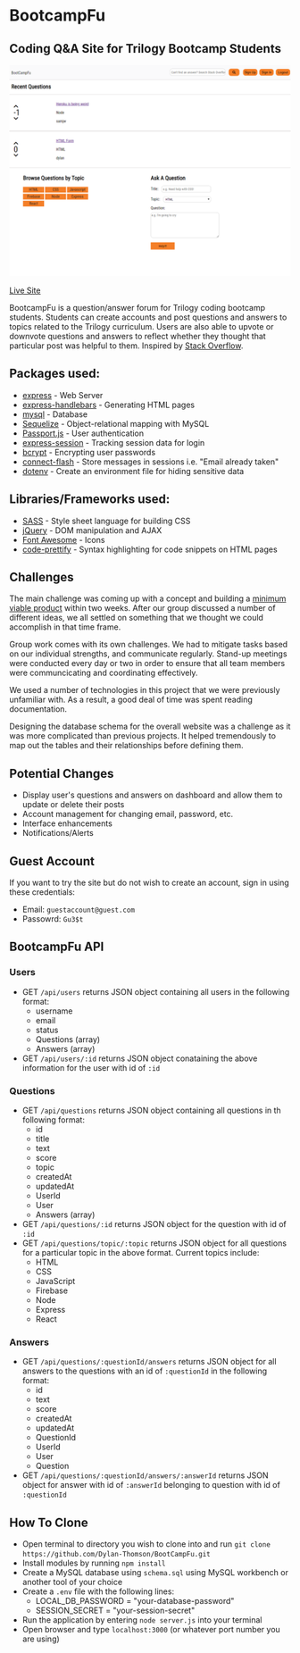 # BootcampFu

## Coding Q&A Site for Trilogy Bootcamp Students

![Screenshot](public/images/BCF.png)

[Live Site](https://nameless-eyrie-66645.herokuapp.com/)

BootcampFu is a question/answer forum for Trilogy coding bootcamp students. Students can create accounts and post questions and answers to topics related to the Trilogy curriculum. Users are also able to upvote or downvote questions and answers to reflect whether they thought that particular post was helpful to them. Inspired by [Stack Overflow](https://stackoverflow.com/).

## Packages used: 
* [express](https://www.npmjs.com/package/express) - Web Server
* [express-handlebars](https://www.npmjs.com/package/express-handlebars) - Generating HTML pages
* [mysql](https://www.npmjs.com/package/mysql) - Database
* [Sequelize](http://docs.sequelizejs.com/) - Object-relational mapping with MySQL
* [Passport.js](http://www.passportjs.org/) - User authentication
* [express-session](https://www.npmjs.com/package/express-session) - Tracking session data for login
* [bcrypt](https://www.npmjs.com/package/bcrypt) - Encrypting user passwords
* [connect-flash](https://www.npmjs.com/package/connect-flash) - Store messages in sessions i.e. "Email already taken"
* [dotenv](https://www.npmjs.com/package/dotenv) - Create an environment file for hiding sensitive data

## Libraries/Frameworks used:
* [SASS](https://sass-lang.com/) - Style sheet language for building CSS
* [jQuery](https://jquery.com/) - DOM manipulation and AJAX
* [Font Awesome](https://fontawesome.com/) - Icons
* [code-prettify](https://github.com/google/code-prettify) - Syntax highlighting for code snippets on HTML pages

## Challenges
The main challenge was coming up with a concept and building a [minimum viable product](https://en.wikipedia.org/wiki/Minimum_viable_product) within two weeks. After our group discussed a number of different ideas, we all settled on something that we thought we could accomplish in that time frame.

Group work comes with its own challenges. We had to mitigate tasks based on our individual strengths, and communicate regularly. Stand-up meetings were conducted every day or two in order to ensure that all team members were communcicating and coordinating effectively. 

We used a number of technologies in this project that we were previously unfamiliar with. As a result, a good deal of time was spent reading documentation.

Designing the database schema for the overall website was a challenge as it was more complicated than previous projects. It helped tremendously to map out the tables and their relationships before defining them.

## Potential Changes
* Display user's questions and answers on dashboard and allow them to update or delete their posts
* Account management for changing email, password, etc.
* Interface enhancements
* Notifications/Alerts

## Guest Account
If you want to try the site but do not wish to create an account, sign in using these credentials:
* Email: `guestaccount@guest.com`
* Passowrd: `Gu3$t`

## BootcampFu API
### Users
* GET `/api/users` returns JSON object containing all users in the following format:
   * username
   * email
   * status
   * Questions (array)
   * Answers (array)
 * GET `/api/users/:id` returns JSON object conataining the above information for the user with id of `:id`
 
 ### Questions
 * GET `/api/questions` returns JSON object containing all questions in th following format:
   * id
   * title
   * text
   * score
   * topic
   * createdAt
   * updatedAt
   * UserId
   * User
   * Answers (array)
 * GET `/api/questions/:id` returns JSON object for the question with id of `:id`
 * GET `/api/questions/topic/:topic` returns JSON object for all questions for a particular topic in the above format. Current topics include:
   * HTML
   * CSS
   * JavaScript
   * Firebase
   * Node
   * Express
   * React
### Answers
* GET `/api/questions/:questionId/answers` returns JSON object for all answers to the questions with an id of `:questionId` in the following format:
   * id
   * text
   * score
   * createdAt
   * updatedAt
   * QuestionId
   * UserId
   * User
   * Question
* GET `/api/questions/:questionId/answers/:answerId` returns JSON object for answer with id of `:answerId` belonging to question with id of `:questionId`

## How To Clone
* Open terminal to directory you wish to clone into and run `git clone https://github.com/Dylan-Thomson/BootCampFu.git`
* Install modules by running `npm install`
* Create a MySQL database using `schema.sql` using MySQL workbench or another tool of your choice
* Create a `.env` file with the following lines:
    * LOCAL_DB_PASSWORD = "your-database-password"
    * SESSION_SECRET = "your-session-secret"
* Run the application by entering `node server.js` into your terminal
* Open browser and type `localhost:3000` (or whatever port number you are using)
